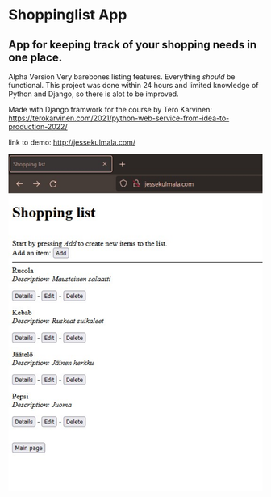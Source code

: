 # Shoppinglist App

## App for keeping track of your shopping needs in one place.

Alpha Version
Very barebones listing features. Everything *should* be functional. This project was done within 24 hours and limited knowledge of Python and Django, so there is alot to be improved.


Made with Django framwork for the course by Tero Karvinen: https://terokarvinen.com/2021/python-web-service-from-idea-to-production-2022/

link to demo: http://jessekulmala.com/

![image](pics/shopping_mainpage.jpg)